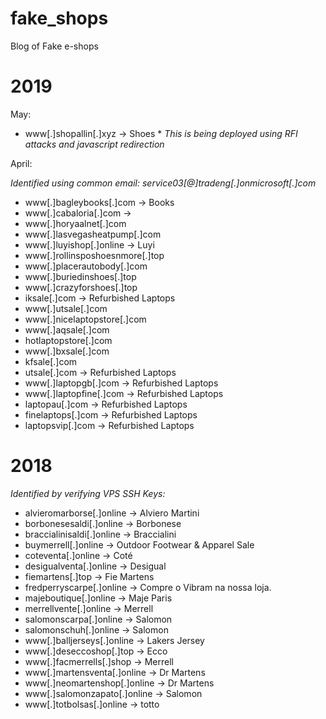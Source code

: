 # fake_shops
Blog of Fake e-shops

# 2019

May:

- www[.]shopallin[.]xyz           -> Shoes     * _This is being deployed using RFI attacks and javascript redirection_

April:

_Identified using common email: service03[@]tradeng[.]onmicrosoft[.]com_

- www[.]bagleybooks[.]com         -> Books
- www[.]cabaloria[.]com           -> 
- www[.]horyaalnet[.]com
- www[.]lasvegasheatpump[.]com
- www[.]luyishop[.]online         -> Luyi
- www[.]rollinsposhoesnmore[.]top
- www[.]placerautobody[.]com
- www[.]buriedinshoes[.]top
- www[.]crazyforshoes[.]top
- iksale[.]com                    -> Refurbished Laptops
- www[.]utsale[.]com
- www[.]nicelaptopstore[.]com
- www[.]aqsale[.]com
- hotlaptopstore[.]com
- www[.]bxsale[.]com
- kfsale[.]com
- utsale[.]com                    -> Refurbished Laptops
- www[.]laptopgb[.]com            -> Refurbished Laptops
- www[.]laptopfine[.]com          ->  Refurbished Laptops
- laptopau[.]com                  ->  Refurbished Laptops
- finelaptops[.]com               ->  Refurbished Laptops
- laptopsvip[.]com                ->  Refurbished Laptops

# 2018

_Identified by verifying VPS SSH Keys:_

- alvieromarborse[.]online  -> Alviero Martini 
- borbonesesaldi[.]online   -> Borbonese
- braccialinisaldi[.]online -> Braccialini
- buymerrell[.]online       -> 	Outdoor Footwear & Apparel Sale
- coteventa[.]online        -> Coté
- desigualventa[.]online    -> Desigual
- fiemartens[.]top          -> Fie Martens
- fredperryscarpe[.]online  -> Compre o Vibram na nossa loja.
- majeboutique[.]online     -> Maje Paris
- merrellvente[.]online     -> Merrell
- salomonscarpa[.]online    -> Salomon
- salomonschuh[.]online     -> Salomon
- www[.]balljerseys[.]online  -> Lakers Jersey
- www[.]deseccoshop[.]top   -> Ecco
- www[.]facmerrells[.]shop  -> Merrell 
- www[.]martensventa[.]online -> Dr Martens
- www[.]neomartenshop[.]online -> Dr Martens
- www[.]salomonzapato[.]online -> Salomon
- www[.]totbolsas[.]online  -> totto
